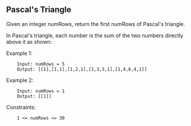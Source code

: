 ## Pascal's Triangle

Given an integer numRows, return the first numRows of Pascal's triangle.

In Pascal's triangle, each number is the sum of the two numbers directly above it as shown:


 

Example 1:

        Input: numRows = 5
        Output: [[1],[1,1],[1,2,1],[1,3,3,1],[1,4,6,4,1]]

Example 2:

        Input: numRows = 1
        Output: [[1]]
 

Constraints:

        1 <= numRows <= 30